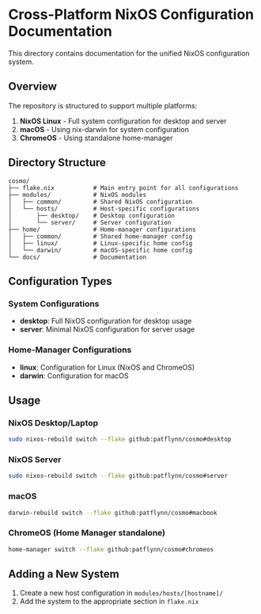 # Cross-Platform NixOS Configuration Documentation

This directory contains documentation for the unified NixOS configuration system.

## Overview

The repository is structured to support multiple platforms:

1. **NixOS Linux** - Full system configuration for desktop and server
2. **macOS** - Using nix-darwin for system configuration
3. **ChromeOS** - Using standalone home-manager

## Directory Structure

```
cosmo/
├── flake.nix           # Main entry point for all configurations
├── modules/            # NixOS modules
│   ├── common/         # Shared NixOS configuration
│   └── hosts/          # Host-specific configurations
│       ├── desktop/    # Desktop configuration
│       └── server/     # Server configuration
├── home/               # Home-manager configurations
│   ├── common/         # Shared home-manager config
│   ├── linux/          # Linux-specific home config
│   └── darwin/         # macOS-specific home config
└── docs/               # Documentation
```

## Configuration Types

### System Configurations

- **desktop**: Full NixOS configuration for desktop usage
- **server**: Minimal NixOS configuration for server usage

### Home-Manager Configurations

- **linux**: Configuration for Linux (NixOS and ChromeOS)
- **darwin**: Configuration for macOS

## Usage

### NixOS Desktop/Laptop

```bash
sudo nixos-rebuild switch --flake github:patflynn/cosmo#desktop
```

### NixOS Server

```bash
sudo nixos-rebuild switch --flake github:patflynn/cosmo#server
```

### macOS

```bash
darwin-rebuild switch --flake github:patflynn/cosmo#macbook
```

### ChromeOS (Home Manager standalone)

```bash
home-manager switch --flake github:patflynn/cosmo#chromeos
```

## Adding a New System

1. Create a new host configuration in `modules/hosts/[hostname]/`
2. Add the system to the appropriate section in `flake.nix`